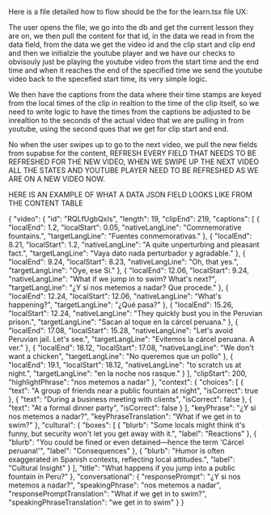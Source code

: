 Here is a file detailed how to flow should be the for the learn.tsx file UX:

The user opens the file, we go into the db and get the current lesson they are on, we then pull the content for that id,
in the data we read in from the data field, from the data we get the video id and the clip start and clip end and then we initialzie the youtube player 
and we have our checks to obvisouly just be playing the youtube video from the start time and the end time and when it reaches the end of the specified 
time we send the youtube video back to the specefied start time, its very simple logic.

We then have the captions from the data where their time stamps are keyed from the local times of the clip in realtion to the time of the clip itself,
so we need to write logic to have the times from the captions be adjusted to be inrealtion to the seconds of the actual video that we are pulling in from
youtube, using the second ques that we get for clip start and end.

No when the user swipes up to go to the next video, we pull the new fields from supabse for the content, REFRESH EVERY FIELD THAT NEEDS TO BE REFRESHED FOR 
THE NEW VIDEO, WHEN WE SWIPE UP THE NEXT VIDEO ALL THE STATES AND YOUTUBE PLAYER NEED TO BE REFRESHED AS WE ARE ON A NEW VIDEO NOW. 

HERE IS AN EXAMPLE OF WHAT A DATA JSON FIELD LOOKS LIKE FROM THE CONTENT TABLE

{
  "video": {
    "id": "RQLfUgbQxIs",
    "length": 19,
    "clipEnd": 219,
    "captions": [
      {
        "localEnd": 1.2,
        "localStart": 0.05,
        "nativeLangLine": "Commemorative fountains.",
        "targetLangLine": "Fuentes conmemorativas."
      },
      {
        "localEnd": 8.21,
        "localStart": 1.2,
        "nativeLangLine": "A quite unperturbing and pleasant fact.",
        "targetLangLine": "Vaya dato nada perturbador y agradable."
      },
      {
        "localEnd": 9.24,
        "localStart": 8.23,
        "nativeLangLine": "Oh, that yes.",
        "targetLangLine": "Oye, ese Sí."
      },
      {
        "localEnd": 12.06,
        "localStart": 9.24,
        "nativeLangLine": "What if we jump in to swim? What's next?",
        "targetLangLine": "¿Y si nos metemos a nadar? Que procede."
      },
      {
        "localEnd": 12.24,
        "localStart": 12.06,
        "nativeLangLine": "What's happening?",
        "targetLangLine": "¿Qué pasa?"
      },
      {
        "localEnd": 15.26,
        "localStart": 12.24,
        "nativeLangLine": "They quickly bust you in the Peruvian prison.",
        "targetLangLine": "Sacan al toque en la cárcel peruana."
      },
      {
        "localEnd": 17.08,
        "localStart": 15.28,
        "nativeLangLine": "Let's avoid Peruvian jail. Let's see.",
        "targetLangLine": "Evitemos la cárcel peruana. A ver."
      },
      {
        "localEnd": 18.12,
        "localStart": 17.08,
        "nativeLangLine": "We don't want a chicken",
        "targetLangLine": "No queremos que un pollo"
      },
      {
        "localEnd": 19.1,
        "localStart": 18.12,
        "nativeLangLine": "to scratch us at night.",
        "targetLangLine": "en la noche nos rasque."
      }
    ],
    "clipStart": 200,
    "highlightPhrase": "nos metemos a nadar"
  },
  "context": {
    "choices": [
      {
        "text": "A group of friends near a public fountain at night",
        "isCorrect": true
      },
      {
        "text": "During a business meeting with clients",
        "isCorrect": false
      },
      {
        "text": "At a formal dinner party",
        "isCorrect": false
      }
    ],
    "keyPhrase": "¿Y si nos metemos a nadar?",
    "keyPhraseTranslation": "What if we get in to swim?"
  },
  "cultural": {
    "boxes": [
      {
        "blurb": "Some locals might think it's funny, but security won't let you get away with it.",
        "label": "Reactions"
      },
      {
        "blurb": "You could be fined or even detained—hence the term 'Cárcel peruana!'",
        "label": "Consequences"
      },
      {
        "blurb": "Humor is often exaggerated in Spanish contexts, reflecting local attitudes.",
        "label": "Cultural Insight"
      }
    ],
    "title": "What happens if you jump into a public fountain in Peru?"
  },
  "conversational": {
    "responsePrompt": "¿Y si nos metemos a nadar?",
    "speakingPhrase": "nos metemos a nadar",
    "responsePromptTranslation": "What if we get in to swim?",
    "speakingPhraseTranslation": "we get in to swim"
  }
}